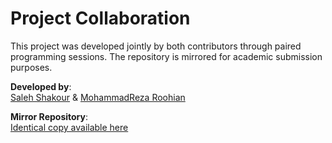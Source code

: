 # Project Collaboration

This project was developed jointly by both contributors through paired programming sessions. The repository is mirrored for academic submission purposes.

**Developed by**:  
[Saleh Shakour](https://github.com/SalehShakour) & [MohammadReza Roohian](https://github.com/MohammadRezaRoohian)  

**Mirror Repository**:  
[Identical copy available here](https://github.com/MohammadRezaRoohian/Breast-Cancer-Wisconsin-Classification)
